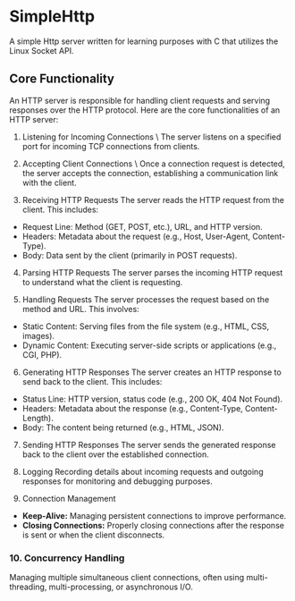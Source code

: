 # SimpleHttp

A simple Http server written for learning purposes with C that utilizes the Linux Socket API.

## Core Functionality

An HTTP server is responsible for handling client requests and serving responses over the HTTP protocol. Here are the core functionalities of an HTTP server:

1. Listening for Incoming Connections \\
The server listens on a specified port for incoming TCP connections from clients.

2. Accepting Client Connections \\
Once a connection request is detected, the server accepts the connection, establishing a communication link with the client.

3. Receiving HTTP Requests
The server reads the HTTP request from the client. This includes:
- Request Line: Method (GET, POST, etc.), URL, and HTTP version.
- Headers: Metadata about the request (e.g., Host, User-Agent, Content-Type).
- Body: Data sent by the client (primarily in POST requests).

4. Parsing HTTP Requests
The server parses the incoming HTTP request to understand what the client is requesting.

5. Handling Requests
The server processes the request based on the method and URL. This involves:
- Static Content: Serving files from the file system (e.g., HTML, CSS, images).
- Dynamic Content: Executing server-side scripts or applications (e.g., CGI, PHP).

6. Generating HTTP Responses
The server creates an HTTP response to send back to the client. This includes:
- Status Line: HTTP version, status code (e.g., 200 OK, 404 Not Found).
- Headers: Metadata about the response (e.g., Content-Type, Content-Length).
- Body: The content being returned (e.g., HTML, JSON).

7. Sending HTTP Responses
The server sends the generated response back to the client over the established connection.

8. Logging
Recording details about incoming requests and outgoing responses for monitoring and debugging purposes.

9. Connection Management
- **Keep-Alive:** Managing persistent connections to improve performance.
- **Closing Connections:** Properly closing connections after the response is sent or when the client disconnects.

### 10. Concurrency Handling
Managing multiple simultaneous client connections, often using multi-threading, multi-processing, or asynchronous I/O.
